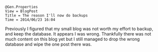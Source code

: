 ```
@Gen.Properties
View = BlogPost
Title = The reason I'll now do backups
Time = 2014/06/23 16:04
```

Previously I figured that my small blog was not worth my effort to backup, and keep the database. It appears I was wrong. Thankfully there was not much content on this blog yet but I still managed to drop the wrong database and wipe the one post there was.